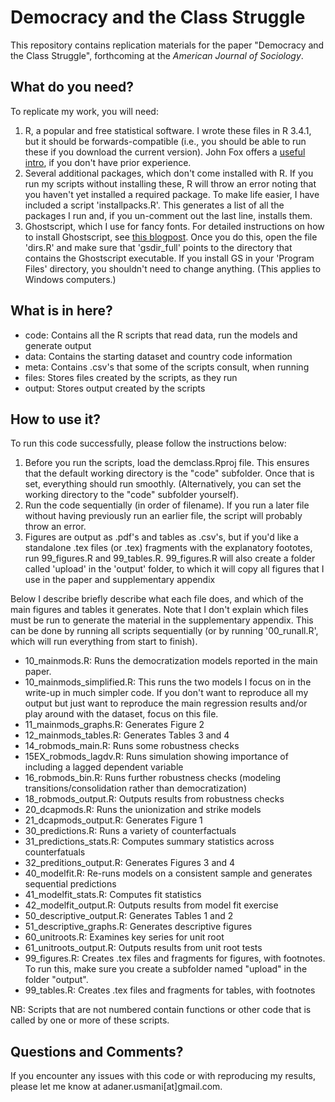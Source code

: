 # Democracy and the Class Struggle

This repository contains replication materials for the paper "Democracy and the Class Struggle", forthcoming at the *American Journal of Sociology*.

## What do you need? 

To replicate my work, you will need: 

1. R, a popular and free statistical software. I wrote these files in R 3.4.1, but it should be forwards-compatible (i.e., you should be able to run these if you download the current version). John Fox offers a [useful intro](https://socialsciences.mcmaster.ca/jfox/Courses/soc740/R-install-instructions.html), if you don't have prior experience. 
2. Several additional packages, which don't come installed with R. If you run my scripts without installing these, R will throw an error noting that you haven't yet installed a required package. To make life easier, I have included a script 'installpacks.R'. This generates a list of all the packages I run and, if you un-comment out the last line, installs them. 
3. Ghostscript, which I use for fancy fonts. For detailed instructions on how to install Ghostscript, see [this blogpost](http://blog.revolutionanalytics.com/2012/09/how-to-use-your-favorite-fonts-in-r-charts.html). Once you do this, open the file 'dirs.R' and make sure that 'gsdir_full' points to the directory that contains the Ghostscript executable. If you install GS in your 'Program Files' directory, you shouldn't need to change anything. (This applies to Windows computers.)

## What is in here?

+ code: Contains all the R scripts that read data, run the models and generate output
+ data: Contains the starting dataset and country code information
+ meta: Contains .csv's that some of the scripts consult, when running
+ files: Stores files created by the scripts, as they run
+ output: Stores output created by the scripts

## How to use it? 

To run this code successfully, please follow the instructions below:

1. Before you run the scripts, load the demclass.Rproj file. This ensures that the default working directory is the "code" subfolder. Once that is set, everything should run smoothly. (Alternatively, you can set the working directory to the "code" subfolder yourself). 
2. Run the code sequentially (in order of filename). If you run a later file without having previously run an earlier file, the script will probably throw an error.  
3.  Figures are output as .pdf's and tables as .csv's, but if you'd like a standalone .tex files (or .tex) fragments with the explanatory foototes, run 99_figures.R and 99_tables.R. 99_figures.R will also create a folder called 'upload' in the 'output' folder, to which it will copy all figures that I use in the paper and supplementary appendix

Below I describe briefly describe what each file does, and which of the main figures and tables it generates. Note that I don't explain which files must be run to generate the material in the supplementary appendix. This can be done by running all scripts sequentially (or by running '00_runall.R', which will run everything from start to finish).

+ 10_mainmods.R: Runs the democratization models reported in the main paper. 
+ 10_mainmods_simplified.R: This runs the two models I focus on in the write-up in much simpler code. If you don't want to reproduce all my output but just want to reproduce the main regression results and/or play around with the dataset, focus on this file. 
+ 11_mainmods_graphs.R: Generates Figure 2 
+ 12_mainmods_tables.R: Generates Tables 3 and 4
+ 14_robmods_main.R: Runs some robustness checks
+ 15EX_robmods_lagdv.R: Runs simulation showing importance of including a lagged dependent variable
+ 16_robmods_bin.R: Runs further robustness checks (modeling transitions/consolidation rather than democratization)
+ 18_robmods_output.R: Outputs results from robustness checks
+ 20_dcapmods.R: Runs the unionization and strike models
+ 21_dcapmods_output.R: Generates Figure 1
+ 30_predictions.R: Runs a variety of counterfactuals 
+ 31_predictions_stats.R: Computes summary statistics across counterfatuals
+ 32_preditions_output.R: Generates Figures 3 and 4
+ 40_modelfit.R: Re-runs models on a consistent sample and generates sequential predictions
+ 41_modelfit_stats.R: Computes fit statistics 
+ 42_modelfit_output.R: Outputs results from model fit exercise
+ 50_descriptive_output.R: Generates Tables 1 and 2
+ 51_descriptive_graphs.R: Generates descriptive figures
+ 60_unitroots.R: Examines key series for unit root
+ 61_unitroots_output.R: Outputs results from unit root tests
+ 99_figures.R: Creates .tex files and fragments for figures, with footnotes. To run this, make sure you create a subfolder named "upload" in the folder "output".
+ 99_tables.R: Creates .tex files and fragments for tables, with footnotes

NB: Scripts that are not numbered contain functions or other code that is called by one or more of these scripts.

## Questions and Comments? 

If you encounter any issues with this code or with reproducing my results, please let me know at adaner.usmani[at]gmail.com. 

